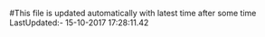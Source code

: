 #This file is updated automatically with latest time after some time
LastUpdated:- 15-10-2017 17:28:11.42 
